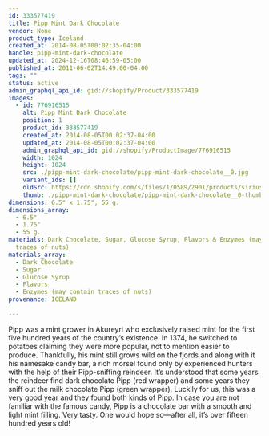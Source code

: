 ```yaml
---
id: 333577419
title: Pipp Mint Dark Chocolate
vendor: None
product_type: Iceland
created_at: 2014-08-05T00:02:35-04:00
handle: pipp-mint-dark-chocolate
updated_at: 2024-12-16T08:46:59-05:00
published_at: 2011-06-02T14:49:00-04:00
tags: ""
status: active
admin_graphql_api_id: gid://shopify/Product/333577419
images:
  - id: 776916515
    alt: Pipp Mint Dark Chocolate
    position: 1
    product_id: 333577419
    created_at: 2014-08-05T00:02:37-04:00
    updated_at: 2014-08-05T00:02:37-04:00
    admin_graphql_api_id: gid://shopify/ProductImage/776916515
    width: 1024
    height: 1024
    src: ./pipp-mint-dark-chocolate/pipp-mint-dark-chocolate__0.jpg
    variant_ids: []
    oldSrc: https://cdn.shopify.com/s/files/1/0589/2901/products/sirius_pipp_red.jpeg?v=1407211357
    thumb: ./pipp-mint-dark-chocolate/pipp-mint-dark-chocolate__0-thumb.jpg
dimensions: 6.5" x 1.75", 55 g.
dimensions_array:
  - 6.5"
  - 1.75"
  - 55 g.
materials: Dark Chocolate, Sugar, Glucose Syrup, Flavors & Enzymes (may contain
  traces of nuts)
materials_array:
  - Dark Chocolate
  - Sugar
  - Glucose Syrup
  - Flavors
  - Enzymes (may contain traces of nuts)
provenance: ICELAND

---
```


Pipp was a mint grower in Akureyri who exclusively raised mint for the first five hundred years of the country’s existence. In 1374, he switched to potatoes claiming they were more popular, not to mention easier to produce. Thankfully, his mint still grows wild on the fjords and along with it his namesake candy bar, a rich morsel found only by experienced hunters with the help of their Pipp-sniffing reindeer. It’s understood that some years the reindeer find dark chocolate Pipp (red wrapper) and some years they sniff out the milk chocolate Pipp (green wrapper). Luckily for us, this was a very good year and they found both kinds of Pipp. In case you are not familiar with the famous candy, Pipp is a chocolate bar with a smooth and light mint filling. Very tasty. One would hope so—after all, it’s over fifteen hundred years old!